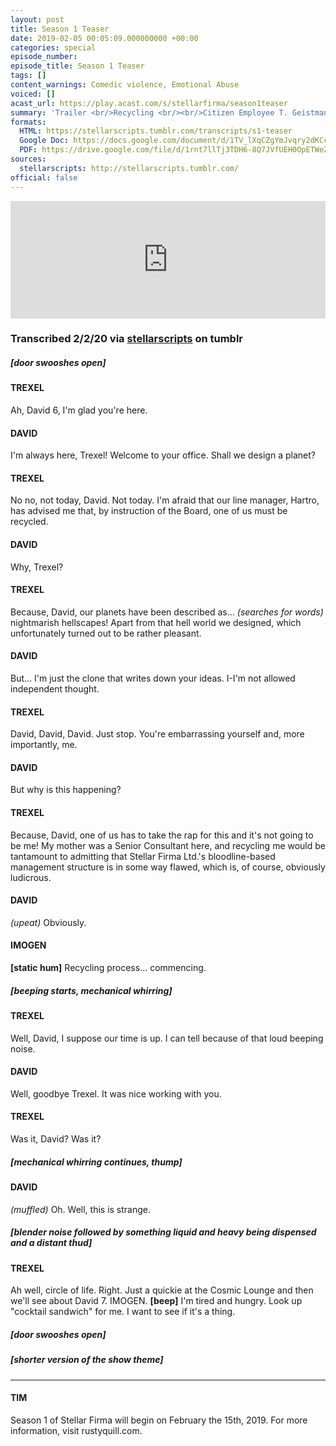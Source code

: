 ```yaml
---
layout: post
title: Season 1 Teaser
date: 2019-02-05 00:05:09.000000000 +00:00
categories: special
episode_number:
episode_title: Season 1 Teaser
tags: []
content_warnings: Comedic violence, Emotional Abuse
voiced: []
acast_url: https://play.acast.com/s/stellarfirma/season1teaser
summary: 'Trailer <br/>Recycling <br/><br/>Citizen Employee T. Geistman (ID 362884) submits Bio Facsimile David 6 (ID 95847336) to summary slurriment and recycling.'
formats:
  HTML: https://stellarscripts.tumblr.com/transcripts/s1-teaser
  Google Doc: https://docs.google.com/document/d/1TV_lXqCZgYmJvqry2dKCcFnFl7-PmRSzMg3zljDE9KI/edit
  PDF: https://drive.google.com/file/d/1rnt7llTj3TDH6-8Q7JVfUEH0OpETWeZI/view?usp=sharing
sources:
  stellarscripts: http://stellarscripts.tumblr.com/
official: false
---
```


<iframe title="Embed Player" width="100%" height="188px" src="https://embed.acast.com/stellarfirma/season1teaser" scrolling="no" frameBorder="0" style="border:none;overflow:hidden;"></iframe>

### Transcribed 2/2/20 via [stellarscripts](https://stellarscripts.tumblr.com/) on tumblr


##### [door swooshes open]

#### TREXEL

Ah, David 6, I'm glad you're here.

#### DAVID

I'm always here, Trexel! Welcome to your office. Shall we design a planet?

#### TREXEL

No no, not today, David. Not today. I'm afraid that our line manager, Hartro, has advised me that, by instruction of the Board, one of us must be recycled.

#### DAVID

Why, Trexel?

#### TREXEL

Because, David, our planets have been described as... _(searches for words)_ nightmarish hellscapes! Apart from that hell world we designed, which unfortunately turned out to be rather pleasant.

#### DAVID

But... I'm just the clone that writes down your ideas. I-I'm not allowed independent thought.

#### TREXEL

David, David, David. Just stop. You're embarrassing yourself and, more importantly, me.

#### DAVID

But why is this happening?

#### TREXEL

Because, David, one of us has to take the rap for this and it's not going to be me! My mother was a Senior Consultant here, and recycling me would be tantamount to admitting that Stellar Firma Ltd.'s bloodline-based management structure is in some way flawed, which is, of course, obviously ludicrous.

#### DAVID

_(upeat)_ Obviously.

#### IMOGEN 

__[static hum]__ Recycling process... commencing.

##### [beeping starts, mechanical whirring]

#### TREXEL

Well, David, I suppose our time is up. I can tell because of that loud beeping noise.

#### DAVID

Well, goodbye Trexel. It was nice working with you.

#### TREXEL

Was it, David? Was it?

##### [mechanical whirring continues, thump]

#### DAVID

_(muffled)_ Oh. Well, this is strange.

##### [blender noise followed by something liquid and heavy being dispensed and a distant thud]

#### TREXEL

Ah well, circle of life. Right. Just a quickie at the Cosmic Lounge and then we'll see about David 7. IMOGEN. __[beep]__ I'm tired and hungry. Look up "cocktail sandwich" for me. I want to see if it's a thing.

##### [door swooshes open]

##### [shorter version of the show theme]

------

#### TIM

Season 1 of Stellar Firma will begin on February the 15th, 2019. For more information, visit rustyquill.com.
